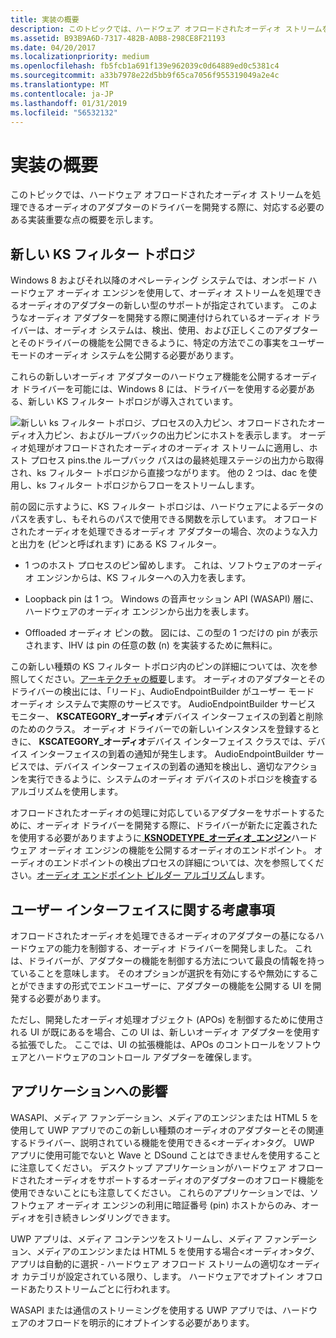 ```yaml
---
title: 実装の概要
description: このトピックでは、ハードウェア オフロードされたオーディオ ストリームを処理できるオーディオのアダプターのドライバーを開発する際に、対応する必要のある実装重要な点の概要を示します。
ms.assetid: B93B9A6D-7317-482B-A0B8-298CE8F21193
ms.date: 04/20/2017
ms.localizationpriority: medium
ms.openlocfilehash: fb5fcb1a691f139e962039c0d64889ed0c5381c4
ms.sourcegitcommit: a33b7978e22d5bb9f65ca7056f955319049a2e4c
ms.translationtype: MT
ms.contentlocale: ja-JP
ms.lasthandoff: 01/31/2019
ms.locfileid: "56532132"
---
```

# <a name="implementation-overview"></a>実装の概要


このトピックでは、ハードウェア オフロードされたオーディオ ストリームを処理できるオーディオのアダプターのドライバーを開発する際に、対応する必要のある実装重要な点の概要を示します。

## <a name="span-idthenewksfiltertopologyspanspan-idthenewksfiltertopologyspanspan-idthenewksfiltertopologyspanthe-new-ks-filter-topology"></a><span id="The_New_KS_Filter_Topology"></span><span id="the_new_ks_filter_topology"></span><span id="THE_NEW_KS_FILTER_TOPOLOGY"></span>新しい KS フィルター トポロジ


Windows 8 およびそれ以降のオペレーティング システムでは、オンボード ハードウェア オーディオ エンジンを使用して、オーディオ ストリームを処理できるオーディオのアダプターの新しい型のサポートが指定されています。 このようなオーディオ アダプターを開発する際に関連付けられているオーディオ ドライバーは、オーディオ システムは、検出、使用、および正しくこのアダプターとそのドライバーの機能を公開できるように、特定の方法でこの事実をユーザー モードのオーディオ システムを公開する必要があります。

これらの新しいオーディオ アダプターのハードウェア機能を公開するオーディオ ドライバーを可能には、Windows 8 には、ドライバーを使用する必要がある、新しい KS フィルター トポロジが導入されています。

![新しい ks フィルター トポロジ、プロセスの入力ピン、オフロードされたオーディオ入力ピン、およびループバックの出力ピンにホストを表示します。 オーディオ処理がオフロードされたオーディオのオーディオ ストリームに適用し、ホスト プロセス pins.the ループバック パスはの最終処理ステージの出力から取得され、ks フィルター トポロジから直接つながります。 他の 2 つは、dac を使用し、ks フィルター トポロジからフローをストリームします。](images/audio-engine-ksftopology.png)

前の図に示すように、KS フィルター トポロジは、ハードウェアによるデータのパスを表すし、もそれらのパスで使用できる関数を示しています。 オフロードされたオーディオを処理できるオーディオ アダプターの場合、次のような入力と出力を (ピンと呼ばれます) にある KS フィルター。

-   1 つのホスト プロセスのピン留めします。 これは、ソフトウェアのオーディオ エンジンからは、KS フィルターへの入力を表します。

-   Loopback pin は 1 つ。 Windows の音声セッション API (WASAPI) 層に、ハードウェアのオーディオ エンジンから出力を表します。

-   Offloaded オーディオ ピンの数。 図には、この型の 1 つだけの pin が表示されます、IHV は pin の任意の数 (n) を実装するために無料に。

この新しい種類の KS フィルター トポロジ内のピンの詳細については、次を参照してください。[アーキテクチャの概要](architectural-overview.md)します。
オーディオのアダプターとそのドライバーの検出には、「リード」、AudioEndpointBuilder がユーザー モード オーディオ システムで実際のサービスです。 AudioEndpointBuilder サービス モニター、 **KSCATEGORY\_オーディオ**デバイス インターフェイスの到着と削除のためのクラス。 オーディオ ドライバーでの新しいインスタンスを登録するときに、 **KSCATEGORY\_オーディオ**デバイス インターフェイス クラスでは、デバイス インターフェイスの到着の通知が発生します。 AudioEndpointBuilder サービスでは、デバイス インターフェイスの到着の通知を検出し、適切なアクションを実行できるように、システムのオーディオ デバイスのトポロジを検査するアルゴリズムを使用します。

オフロードされたオーディオの処理に対応しているアダプターをサポートするために、オーディオ ドライバーを開発する際に、ドライバーが新たに定義されたを使用する必要がありますように[ **KSNODETYPE\_オーディオ\_エンジン**](https://msdn.microsoft.com/library/windows/hardware/hh450866)ハードウェア オーディオ エンジンの機能を公開するオーディオのエンドポイント。 オーディオのエンドポイントの検出プロセスの詳細については、次を参照してください。[オーディオ エンドポイント ビルダー アルゴリズム](audio-endpoint-builder-algorithm.md)します。

## <a name="span-iduserinterfaceconsiderationsspanspan-iduserinterfaceconsiderationsspanspan-iduserinterfaceconsiderationsspanuser-interface-considerations"></a><span id="User_Interface_Considerations"></span><span id="user_interface_considerations"></span><span id="USER_INTERFACE_CONSIDERATIONS"></span>ユーザー インターフェイスに関する考慮事項


オフロードされたオーディオを処理できるオーディオのアダプターの基になるハードウェアの能力を制御する、オーディオ ドライバーを開発しました。 これは、ドライバーが、アダプターの機能を制御する方法について最良の情報を持っていることを意味します。 そのオプションが選択を有効にするや無効にすることができますの形式でエンドユーザーに、アダプターの機能を公開する UI を開発する必要があります。

ただし、開発したオーディオ処理オブジェクト (APOs) を制御するために使用される UI が既にあるを場合、この UI は、新しいオーディオ アダプターを使用する拡張でした。 ここでは、UI の拡張機能は、APOs のコントロールをソフトウェアとハードウェアのコントロール アダプターを確保します。

## <a name="span-idapplicationimpactspanspan-idapplicationimpactspanspan-idapplicationimpactspanapplication-impact"></a><span id="Application_Impact"></span><span id="application_impact"></span><span id="APPLICATION_IMPACT"></span>アプリケーションへの影響


WASAPI、メディア ファンデーション、メディアのエンジンまたは HTML 5 を使用して UWP アプリでのこの新しい種類のオーディオのアダプターとその関連するドライバー、説明されている機能を使用できる&lt;オーディオ&gt;タグ。 UWP アプリに使用可能でないと Wave と DSound ことはできませんを使用することに注意してください。 デスクトップ アプリケーションがハードウェア オフロードされたオーディオをサポートするオーディオのアダプターのオフロード機能を使用できないことにも注意してください。 これらのアプリケーションでは、ソフトウェア オーディオ エンジンの利用に暗証番号 (pin) ホストからのみ、オーディオを引き続きレンダリングできます。

UWP アプリは、メディア コンテンツをストリームし、メディア ファンデーション、メディアのエンジンまたは HTML 5 を使用する場合&lt;オーディオ&gt;タグ、アプリは自動的に選択 - ハードウェア オフロード ストリームの適切なオーディオ カテゴリが設定されている限り、します。 ハードウェアでオプトイン オフロードあたりストリームごとに行われます。

WASAPI または通信のストリーミングを使用する UWP アプリでは、ハードウェアのオフロードを明示的にオプトインする必要があります。

 

 




